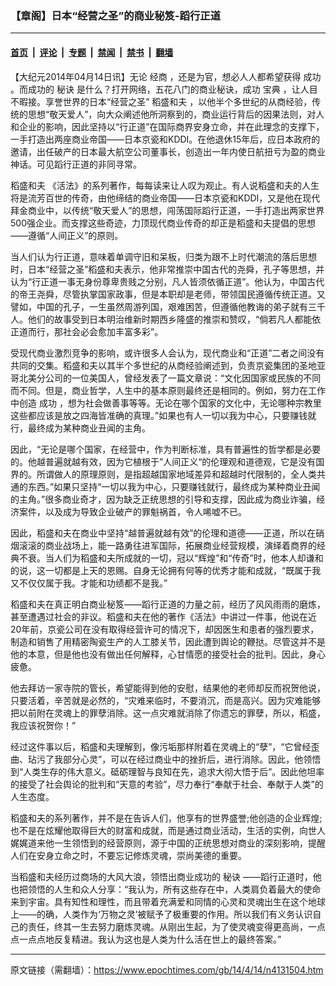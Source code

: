 ### 【章阁】日本“经营之圣”的商业秘笈-蹈行正道

---

#### [首页](../../../..?n4131504) &nbsp;|&nbsp; [评论](../../../../../epoch-comment?n4131504) &nbsp;|&nbsp; [专题](../../../../../epoch-special?n4131504) &nbsp;|&nbsp; [禁闻](../../../../../epoch-news?n4131504) &nbsp;|&nbsp; [禁书](../../../../../books?n4131504) &nbsp;|&nbsp; [翻墙](https://github.com/gfw-breaker/nogfw/blob/master/README.md?n4131504)


<div class="post_content" id="artbody" itemprop="articleBody">
 <!-- article content begin -->
 <p>
  【大纪元2014年04月14日讯】无论
  <ok href="https://www.epochtimes.com/gb/tag/%E7%BB%8F%E5%95%86.html">
   经商
  </ok>
  ，还是为官，想必人人都希望获得
  <ok href="https://www.epochtimes.com/gb/tag/%E6%88%90%E5%8A%9F.html">
   成功
  </ok>
  。而成功的
  <ok href="https://www.epochtimes.com/gb/tag/%E7%A7%98%E8%AF%80.html">
   秘诀
  </ok>
  是什么？打开网络，五花八门的商业秘诀，成功
  <ok href="https://www.epochtimes.com/gb/tag/%E5%AE%9D%E5%85%B8.html">
   宝典
  </ok>
  ，让人目不暇接。享誉世界的日本“经营之圣”
  <ok href="https://www.epochtimes.com/gb/tag/%E7%A8%BB%E7%9B%9B%E5%92%8C%E5%A4%AB.html">
   稻盛和夫
  </ok>
  ，以他半个多世纪的从商经验，传统的思想“敬天爱人”，向大众阐述他所洞察到的，商业运行背后的因果法则，对人和企业的影响，因此坚持以“行正道”在国际商界安身立命，并在此理念的支撑下，一手打造出两座商业帝国——日本京瓷和KDDI。在他退休15年后，应日本政府的邀请，出任破产的日本最大航空公司董事长，创造出一年内使日航扭亏为盈的商业神话。可见蹈行正道的非同寻常。
 </p>
 <p>
  <ok href="https://www.epochtimes.com/gb/tag/%E7%A8%BB%E7%9B%9B%E5%92%8C%E5%A4%AB.html">
   稻盛和夫
  </ok>
  《活法》的系列著作，每每读来让人叹为观止。有人说稻盛和夫的人生将是流芳百世的传奇，由他缔结的商业帝国——日本京瓷和KDDI，又是他在现代拜金商业中，以传统“敬天爱人”的思想，闯荡国际蹈行正道，一手打造出两家世界500强企业。而支撑这些奇迹，力顶现代商业传奇的却正是稻盛和夫提倡的思想——遵循“人间正义”的原则。
 </p>
 <p>
  当人们认为行正道，意味着单调守旧和呆板，归类为跟不上时代潮流的落后思想时，日本“经营之圣”稻盛和夫表示，他非常推崇中国古代的尧舜，孔子等思想，并认为“行正道一事无身份尊卑贵贱之分别，凡人皆须依循正道”。他认为，中国古代的帝王尧舜，尽管执掌国家政事，但是本职却是老师，带领国民遵循传统正道。又譬如，中国的孔子，一生虽然周游列国，艰难困苦，但遵循他教诲的弟子就有三千人。他们的故事受到日本明治维新时期西乡隆盛的推崇和赞叹，“倘若凡人都能依正道而行，那社会必会愈加丰富多彩”。
 </p>
 <p>
  受现代商业激烈竞争的影响，或许很多人会认为，现代商业和“正道”二者之间没有共同的交集。稻盛和夫以其半个多世纪的从商经验阐述到，负责京瓷集团的圣地亚哥北美分公司的一位美国人，曾经发表了一篇文章说：“文化因国家或民族的不同而不同。但是，商业哲学，人生中的基本原则最终还是相同的。例如，努力在工作中创造
  <ok href="https://www.epochtimes.com/gb/tag/%E6%88%90%E5%8A%9F.html">
   成功
  </ok>
  ，想为社会做善事等等。无论在哪个国家的文化中，无论哪种宗教里这些都应该是放之四海皆准确的真理。”如果也有人一切以我为中心，只要赚钱就行，最终成为某种商业丑闻的主角。
 </p>
 <p>
  因此，“无论是哪个国家，在经营中，作为判断标准，具有普遍性的哲学都是必要的。他越普遍就越有效，因为它植根于”人间正义“的伦理观和道德观，它是没有国界的。所谓做人的原理原则，是指超越国家地域差异和超越时代限制的，全人类共通的东西。”如果只坚持“一切以我为中心，只要赚钱就行，最终成为某种商业丑闻的主角。”很多商业奇才，因为缺乏正统思想的引导和支撑，因此成为商业诈骗，经济案件，以及成为导致企业破产的罪魁祸首，令人唏嘘不已。
 </p>
 <p>
  因此，稻盛和夫在商业中坚持“越普遍就越有效”的伦理和道德——正道，所以在硝烟滚滚的商业战场上，能一路勇往进军国际，拓展商业经营规模，演绎着商界的经典不衰。当人们为稻盛和夫所成就的一切，冠以“辉煌”和“传奇”时，他本人却谦和的说，这一切都是上天的恩赐。自身无论拥有何等的优秀才能和成就，“既属于我又不仅仅属于我。才能和功绩都不是我。”
 </p>
 <p>
  稻盛和夫在真正明白商业秘笈——蹈行正道的力量之前，经历了风风雨雨的磨炼，甚至遭遇过社会的非议。稻盛和夫在他的著作《活法》中讲过一件事，他说在近20年前，京瓷公司在没有取得经营许可的情况下，却因医生和患者的强烈要求，制造和销售了用精密陶瓷生产的人工膝关节，因此遭到舆论的鞭挞。尽管这并不是他的本意，但是他也没有做出任何解释，心甘情愿的接受社会的批判。因此，身心疲惫。
 </p>
 <p>
  他去拜访一家寺院的管长，希望能得到他的安慰，结果他的老师却反而祝贺他说，只要活着，辛苦就是必然的，“灾难来临时，不要消沉，而是高兴。因为灾难能够把以前附在灵魂上的罪孽消除。这一点灾难就消除了你遗忘的罪孽，所以，稻盛，我应该祝贺你！”
 </p>
 <p>
  经过这件事以后，稻盛和夫理解到，像污垢那样附着在灵魂上的“孽”，“它曾经歪曲、玷污了我部分心灵”，可以在经过商业中的挫折后，进行消除。因此，他领悟到“人类生存的伟大意义。砥砺理智与良知在先，追求大彻大悟于后”。因此他坦率的接受了社会舆论的批判和“天意的考验”，尽力奉行“奉献于社会、奉献于人类”的人生态度。
 </p>
 <p>
  稻盛和夫的系列著作，并不是在告诉人们，他享有的世界盛誉;他创造的企业辉煌;也不是在炫耀他取得巨大的财富和成就，而是通过商业活动，生活的实例，向世人娓娓道来他一生领悟到的经营原则，源于中国的正统思想对商业的深刻影响，提醒人们在安身立命之时，不要忘记修炼灵魂，崇尚美德的重要。
 </p>
 <p>
  当稻盛和夫经历过商场的大风大浪，领悟出商业成功的
  <ok href="https://www.epochtimes.com/gb/tag/%E7%A7%98%E8%AF%80.html">
   秘诀
  </ok>
  ——蹈行正道时，他也把领悟的人生和众人分享：“我认为，所有这些存在中，人类肩负着最大的使命来到宇宙。具有知性和理性，而且带着充满爱和同情的心灵和灵魂出生在这个地球上——的确，人类作为‘万物之灵’被赋予了极重要的作用。所以我们有义务认识自己的责任，终其一生去努力磨炼灵魂。从刚出生起，为了使灵魂变得更高尚，一点点一点点地反复精进。我认为这也是人类为什么活在世上的最终答案。”
 </p>
 <!-- article content end -->
 <div id="below_article_ad">
 </div>
</div>


---

原文链接（需翻墙）：https://www.epochtimes.com/gb/14/4/14/n4131504.htm